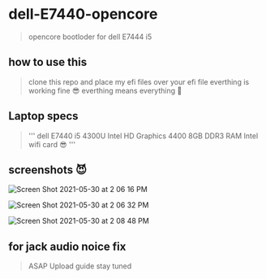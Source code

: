 # dell-E7440-opencore 
>opencore bootloder for dell E7444 i5

## how to use this 
>clone this repo and place my efi files over your efi file
everthing is working fine :sunglasses:
everthing means everything :cowboy_hat_face:


## Laptop specs
> '''
dell E7440 i5 4300U
Intel HD Graphics 4400
8GB DDR3 RAM
Intel wifi card :sunglasses:
'''


## screenshots :smiling_imp:

![Screen Shot 2021-05-30 at 2 06 16 PM](https://user-images.githubusercontent.com/71174208/120097881-79351b00-c150-11eb-8a75-dd8f8a47dbcd.png)

![Screen Shot 2021-05-30 at 2 06 32 PM](https://user-images.githubusercontent.com/71174208/120097917-a1247e80-c150-11eb-9794-230d92809311.png)

![Screen Shot 2021-05-30 at 2 08 48 PM](https://user-images.githubusercontent.com/71174208/120097922-a4b80580-c150-11eb-9219-df45bbda6aaf.png)

## for jack audio noice fix 
> ASAP Upload guide stay tuned



